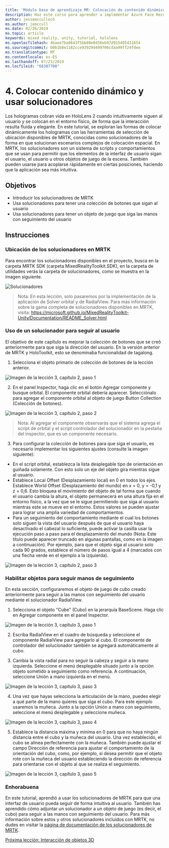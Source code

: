 ```yaml
---
title: 'Módulo base de aprendizaje MR: Colocación de contenido dinámico y solucionadores'
description: Haz este curso para aprender a implementar Azure Face Recognition dentro de una aplicación de realidad mixta.
author: jessemcculloch
ms.author: jemccull
ms.date: 02/26/2019
ms.topic: article
keywords: mixed reality, unity, tutorial, hololens
ms.openlocfilehash: 4baee7ba8643f5bb80e0456eb97d915405431654
ms.sourcegitcommit: b0b1b8e1182cce93929d409706cdaa99ff24fdee
ms.translationtype: MT
ms.contentlocale: es-ES
ms.lasthandoff: 07/23/2019
ms.locfileid: "68387708"
---
```

# <a name="4-placing-dynamic-content-and-using-solvers"></a>4. Colocar contenido dinámico y usar solucionadores

Los hologramas cobran vida en HoloLens 2 cuando intuitivamente siguen al usuario y se colocan en el entorno físico, de forma que la interacción resulta fluida y elegante. En este tutorial, se exploran las formas de colocar dinámicamente los hologramas con las herramientas de selección de ubicación disponibles de MRTK, conocidas como solucionadores de la forma en que solucionan escenarios complejos de colocación espacial. En MRTK, los solucionadores son un sistema de scripts y comportamientos que se usan para permitir que los elementos de la interfaz de usuario sigan el usuario, el usuario u otros objetos de juego de la escena. También pueden usarse para acoplarse rápidamente en ciertas posiciones, haciendo que la aplicación sea más intuitiva. 

## <a name="objectives"></a>Objetivos

* Introducir los solucionadores de MRTK
* Usa solucionadores para tener una colección de botones que sigan al usuario
* Usa solucionadores para tener un objeto de juego que siga las manos con seguimiento del usuario

## <a name="instructions"></a>Instrucciones

### <a name="location-of-solvers-in-the-mrtk"></a>Ubicación de los solucionadores en MRTK
 Para encontrar los solucionadores disponibles en el proyecto, busca en la carpeta MRTK SDK (carpeta MixedRealityToolkit.SDK), en la carpeta de utilidades verás la carpeta de solucionadores, como se muestra en la imagen siguiente.

![Solucionadores](images/lesson3_chapter1_step1im.PNG)

>Nota: En esta lección, solo pasaremos por la implementación de la aplicación de Solver orbital y de RadialView. Para más información sobre la gama completa de solucionadores disponibles en MRTK, visita: https://microsoft.github.io/MixedRealityToolkit-Unity/Documentation/README_Solver.html

### <a name="use-a-solver-to-follow-the-user"></a>Uso de un solucionador para seguir al usuario
El objetivo de este capítulo es mejorar la colección de botones que se creó anteriormente para que siga la dirección del usuario. En la versión anterior de MRTK y HoloToolkit, esto se denominaba funcionalidad de tagalong.

1. Selecciona el objeto primario de colección de botones de la lección anterior.

![Imagen de la lección 3, capítulo 2, paso 1](images/Lesson3_chapter2_step1im.PNG)

2. En el panel Inspector, haga clic en el botón Agregar componente y busque orbital. El componente orbital debería aparecer. Selecciónalo para agregar el componente orbital al objeto de juego Button Collection (Colección de botones).

![Imagen de la lección 3, capítulo 2, paso 2](images/Lesson3_Chapter2_step2im.PNG)

>Nota: Al agregar el componente observarás que el sistema agrega el script de orbital y el script controlador del solucionador en la pestaña del inspector, que es un componente necesario. 

3. Para configurar la colección de botones para que siga el usuario, es necesario implementar los siguientes ajustes (consulte la imagen siguiente):
- En el script orbital, establezca la lista desplegable tipo de orientación en guiñada solamente. Con esto solo un eje del objeto gira mientras sigue al usuario.
- Establece Local Offset (Desplazamiento local) en 0 en todos los ejes. Establece World Offset (Desplazamiento del mundo) en x = 0, y = -0,1 y z = 0,6. Esto bloquea el movimiento del objeto de tal forma que cuando el usuario cambia la altura, el objeto permanecerá en una altura fija en el entorno físico, a la vez que se le sigue permitiendo que siga al usuario mientras este se mueve en el entorno. Estos valores se pueden ajustar para lograr una amplia variedad de comportamientos.
- Para un seguimiento del comportamiento mediante el cual los botones solo siguen la vista del usuario después de que el usuario haya desactivado el cabezal lo suficiente, puede activar la casilla usar la ejecución paso a paso para el desplazamiento del mundo (Nota: Este título puede aparecer truncado en algunas pantallas, como en la imagen a continuación). Por ejemplo, para que el objeto siga al usuario solo cada 90 grados, establece el número de pasos igual a 4 (marcados con una flecha verde en el ejemplo a la izquierda). 

![Imagen de la lección 3, capítulo 2, paso 3](images/Lesson3_chapter2_step3im.PNG)

### <a name="enabling-objects-to-follow-tracked-hands"></a>Habilitar objetos para seguir manos de seguimiento

En esta sección, configuraremos el objeto de juego de cubo creado anteriormente para seguir a las manos con seguimiento del usuario mediante el solucionador RadialView.

1. Selecciona el objeto "Cube" (Cubo) en la jerarquía BaseScene. Haga clic en Agregar componente en el panel Inspector. 

![Imagen de la lección 3, capítulo 3, paso 1](images/Lesson3_Chapter3_step1im.PNG)

2. Escriba RadialView en el cuadro de búsqueda y seleccione el componente RadialView para agregarlo al cubo. El componente de controlador del solucionador también se agregará automáticamente al cubo.

3. Cambia la vista radial para no seguir la cabeza y seguir a la mano izquierda. Seleccione el menú desplegable situado junto a la opción objeto sometido a seguimiento como referencia. A continuación, seleccione Unión a mano izquierda en el menú.

![Imagen de la lección 3, capítulo 3, paso 3](images/Lesson3_chapter3_step3im.PNG)

4. Una vez que hayas selecciona la articulación de la mano, puedes elegir a qué parte de la mano quieres que siga el cubo. Para este ejemplo usaremos la muñeca. Junto a la opción Unión a mano con seguimiento, seleccione el menú desplegable y seleccione muñeca. 

![Imagen de la lección 3, capítulo 3, paso 4](images/Lesson3_chapter3_step4im.PNG)

5. Establece la distancia máxima y mínima en 0 para que no haya ningún distancia entre el cubo y la muñeca del usuario. Una vez establecido, el cubo se alinea perfectamente con la muñeca. También puede ajustar el campo Dirección de referencia para ajustar el comportamiento de la orientación del cubo, como, por ejemplo, si desea permitir que el objeto rote con la muñeca del usuario estableciendo la dirección de referencia para orientarse con el objeto al que se realiza el seguimiento.

![Imagen de la lección 3, capítulo 3, paso 5](images/Lesson3_chapter3_step5im.PNG)

### <a name="congratulations"></a>Enhorabuena
En este tutorial, aprendió a usar los solucionadores de MRTK para que una interfaz de usuario pueda seguir de forma intuitiva al usuario. También has aprendido cómo adjuntar un solucionador a un objeto de juego (es decir, el cubo) para seguir a las manos con seguimiento del usuario. Para más información sobre estos y otros solucionadores incluidos con MRTK, no dudes en visitar la [página de documentación de los solucionadores de MRTK](https://microsoft.github.io/MixedRealityToolkit-Unity/Documentation/README_Solver.html).

[Próxima lección: Interacción de objetos 3D](mrlearning-base-ch4.md)

